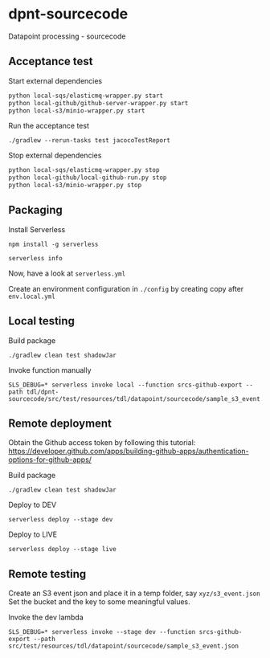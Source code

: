 # dpnt-sourcecode
Datapoint processing - sourcecode

## Acceptance test

Start external dependencies
```bash
python local-sqs/elasticmq-wrapper.py start
python local-github/github-server-wrapper.py start
python local-s3/minio-wrapper.py start
```

Run the acceptance test

```
./gradlew --rerun-tasks test jacocoTestReport
```

Stop external dependencies
```bash
python local-sqs/elasticmq-wrapper.py stop
python local-github/local-github-run.py stop
python local-s3/minio-wrapper.py stop
```

## Packaging

Install Serverless
```
npm install -g serverless

serverless info
```

Now, have a look at `serverless.yml`

Create an environment configuration in `./config` by creating copy after `env.local.yml`

## Local testing

Build package
```
./gradlew clean test shadowJar
```

Invoke function manually
```
SLS_DEBUG=* serverless invoke local --function srcs-github-export --path tdl/dpnt-sourcecode/src/test/resources/tdl/datapoint/sourcecode/sample_s3_event.json
```

## Remote deployment

Obtain the Github access token by following this tutorial:
https://developer.github.com/apps/building-github-apps/authentication-options-for-github-apps/

Build package
```
./gradlew clean test shadowJar
```

Deploy to DEV
```
serverless deploy --stage dev
```

Deploy to LIVE
```
serverless deploy --stage live
```

## Remote testing

Create an S3 event json and place it in a temp folder, say `xyz/s3_event.json`
Set the bucket and the key to some meaningful values.

Invoke the dev lambda

```
SLS_DEBUG=* serverless invoke --stage dev --function srcs-github-export --path src/test/resources/tdl/datapoint/sourcecode/sample_s3_event.json
```
